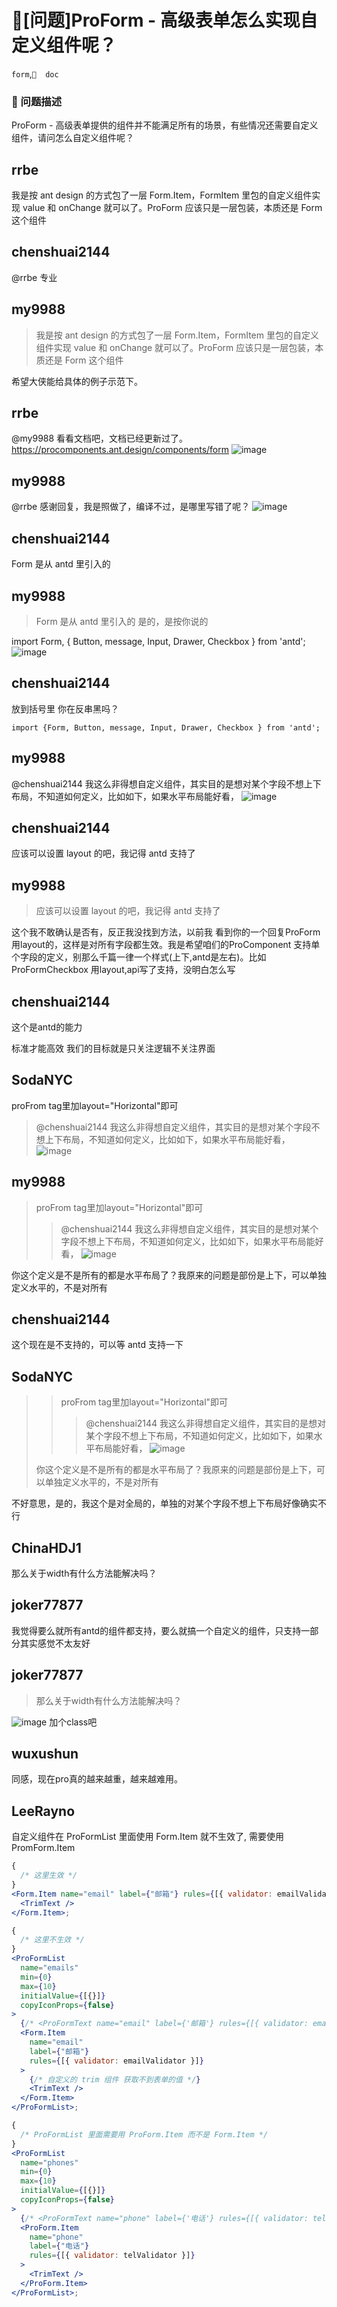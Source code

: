 # 🧐[问题]ProForm - 高级表单怎么实现自定义组件呢？

`form`,`📝  doc`

### 🧐 问题描述

ProForm - 高级表单提供的组件并不能满足所有的场景，有些情况还需要自定义组件，请问怎么自定义组件呢？

## rrbe

我是按 ant design 的方式包了一层 Form.Item，FormItem 里包的自定义组件实现 value 和 onChange 就可以了。ProForm 应该只是一层包装，本质还是 Form 这个组件

## chenshuai2144

@rrbe 专业

## my9988

> 我是按 ant design 的方式包了一层 Form.Item，FormItem 里包的自定义组件实现 value 和 onChange 就可以了。ProForm 应该只是一层包装，本质还是 Form 这个组件

希望大侠能给具体的例子示范下。

## rrbe

@my9988 看看文档吧，文档已经更新过了。https://procomponents.ant.design/components/form
![image](https://user-images.githubusercontent.com/10868742/102738099-16ab4800-4384-11eb-9acd-1158b100bea6.png)

## my9988

@rrbe 感谢回复，我是照做了，编译不过，是哪里写错了呢？
![image](https://user-images.githubusercontent.com/17469220/102742910-26bf2980-437c-11eb-8126-047cc733bdae.png)

## chenshuai2144

Form 是从 antd 里引入的

## my9988

> Form 是从 antd 里引入的
> 是的，是按你说的

import Form, { Button, message, Input, Drawer, Checkbox } from 'antd';
![image](https://user-images.githubusercontent.com/17469220/102744074-ec0ac080-437e-11eb-8c9b-1d9db78ecf5f.png)

## chenshuai2144

放到括号里 你在反串黑吗？

`import {Form, Button, message, Input, Drawer, Checkbox } from 'antd';`

## my9988

@chenshuai2144 我这么非得想自定义组件，其实目的是想对某个字段不想上下布局，不知道如何定义，比如如下，如果水平布局能好看，
![image](https://user-images.githubusercontent.com/17469220/102745033-355c0f80-4381-11eb-906e-89a3a53eb5a2.png)

## chenshuai2144

应该可以设置 layout 的吧，我记得 antd 支持了

## my9988

> 应该可以设置 layout 的吧，我记得 antd 支持了

这个我不敢确认是否有，反正我没找到方法，以前我 看到你的一个回复ProForm 用layout的，这样是对所有字段都生效。我是希望咱们的ProComponent 支持单个字段的定义，别那么千篇一律一个样式(上下,antd是左右)。比如ProFormCheckbox 用layout,api写了支持，没明白怎么写

## chenshuai2144

这个是antd的能力

标准才能高效 我们的目标就是只关注逻辑不关注界面

## SodaNYC

proFrom tag里加layout="Horizontal"即可

> @chenshuai2144 我这么非得想自定义组件，其实目的是想对某个字段不想上下布局，不知道如何定义，比如如下，如果水平布局能好看，
> ![image](https://user-images.githubusercontent.com/17469220/102745033-355c0f80-4381-11eb-906e-89a3a53eb5a2.png)

## my9988

> proFrom tag里加layout="Horizontal"即可
>
> > @chenshuai2144 我这么非得想自定义组件，其实目的是想对某个字段不想上下布局，不知道如何定义，比如如下，如果水平布局能好看，
> > ![image](https://user-images.githubusercontent.com/17469220/102745033-355c0f80-4381-11eb-906e-89a3a53eb5a2.png)

你这个定义是不是所有的都是水平布局了？我原来的问题是部份是上下，可以单独定义水平的，不是对所有

## chenshuai2144

这个现在是不支持的，可以等 antd 支持一下

## SodaNYC

> > proFrom tag里加layout="Horizontal"即可
> >
> > > @chenshuai2144 我这么非得想自定义组件，其实目的是想对某个字段不想上下布局，不知道如何定义，比如如下，如果水平布局能好看，
> > > ![image](https://user-images.githubusercontent.com/17469220/102745033-355c0f80-4381-11eb-906e-89a3a53eb5a2.png)
>
> 你这个定义是不是所有的都是水平布局了？我原来的问题是部份是上下，可以单独定义水平的，不是对所有

不好意思，是的，我这个是对全局的，单独的对某个字段不想上下布局好像确实不行

## ChinaHDJ1

那么关于width有什么方法能解决吗？

## joker77877

我觉得要么就所有antd的组件都支持，要么就搞一个自定义的组件，只支持一部分其实感觉不太友好

## joker77877

> 那么关于width有什么方法能解决吗？

![image](https://user-images.githubusercontent.com/62642184/125248675-e67ac500-e326-11eb-9a24-25ffb42f568a.png)
加个class吧

## wuxushun

同感，现在pro真的越来越重，越来越难用。

## LeeRayno

自定义组件在 ProFormList 里面使用 Form.Item 就不生效了, 需要使用 PromForm.Item

```jsx
{
  /* 这里生效 */
}
<Form.Item name="email" label={"邮箱"} rules={[{ validator: emailValidator }]}>
  <TrimText />
</Form.Item>;

{
  /* 这里不生效 */
}
<ProFormList
  name="emails"
  min={0}
  max={10}
  initialValue={[{}]}
  copyIconProps={false}
>
  {/* <ProFormText name="email" label={'邮箱'} rules={[{ validator: emailValidator }]} /> */}
  <Form.Item
    name="email"
    label={"邮箱"}
    rules={[{ validator: emailValidator }]}
  >
    {/* 自定义的 trim 组件 获取不到表单的值 */}
    <TrimText />
  </Form.Item>
</ProFormList>;

{
  /* ProFormList 里面需要用 ProForm.Item 而不是 Form.Item */
}
<ProFormList
  name="phones"
  min={0}
  max={10}
  initialValue={[{}]}
  copyIconProps={false}
>
  {/* <ProFormText name="phone" label={'电话'} rules={[{ validator: telValidator }]} /> */}
  <ProForm.Item
    name="phone"
    label={"电话"}
    rules={[{ validator: telValidator }]}
  >
    <TrimText />
  </ProForm.Item>
</ProFormList>;
```
